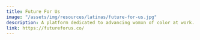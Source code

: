 ```yaml
---
title: Future For Us
image: "/assets/img/resources/latinas/future-for-us.jpg"
description: A platform dedicated to advancing womxn of color at work. Future For Us works with organizations and individuals to rethink inclusion, and support the evolution workplaces to create a culture that values and rewards diversity.
link: https://futureforus.co/
---
```

